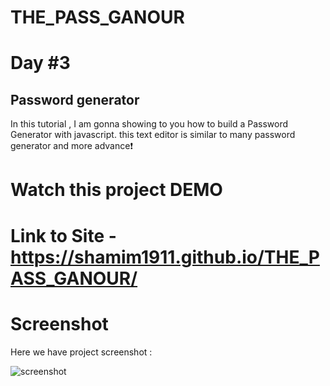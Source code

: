 # THE_PASS_GANOUR

# Day #3

## Password generator
In this tutorial ,  I am gonna showing to you how to build a Password Generator with javascript. this text editor is similar to many password generator and more advance❗️

# Watch this project DEMO


# Link to Site - https://shamim1911.github.io/THE_PASS_GANOUR/

# Screenshot
Here we have project screenshot : 


![screenshot](https://github.com/shamim1911/THE_PASS_GANOUR/assets/149160986/5bd43efa-211e-4a9d-b68f-ac805c4bed46)
